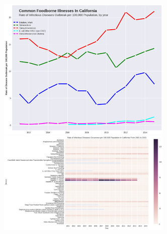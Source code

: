 ![](https://github.com/extrajp2014/Data-Analysis-CDC-Infectious-Diseases-Report/blob/master/lineplot.png)
![](https://github.com/extrajp2014/Data-Analysis-CDC-Infectious-Diseases-Report/blob/master/heatmap.png)
